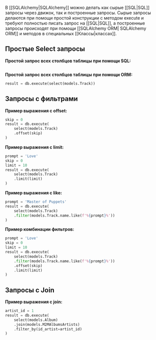 В [[SQLAlchemy|SQLAlchemy]] можно делать как сырые [[SQL|SQL]] запросы через движок, так и построенные запросы. Сырые запросы делаются при помощи простой конструкции с методом execute и требуют полностью писать запрос на [[SQL|SQL]], а построенные запросы происходят при помощи [[SQLAlchemy ORM| SQLAlchemy ORM]] и методов в специальных [[Классы|классах]].

## Простые Select запросы

**Простой запрос всех столбцов таблицы при помощи SQL:**

```Python

```

**Простой запрос всех столбцов таблицы при помощи ORM:**

```Python
result = db.execute(select(models.Track))
```

## Запросы с фильтрами

**Пример выражения с offset:**

```Python
skip = 0
result = db.execute(  
    select(models.Track)
    .offset(skip)
)
```

**Пример выражения с limit:**

```Python
prompt = 'Love'
skip = 0
limit = 10
result = db.execute(  
    select(models.Track)
    .limit(limit)
)
```

**Пример выражения с like:**

```Python
prompt = 'Master of Puppets'
result = db.execute(  
	select(models.Track)  
	.filter(models.Track.name.like(f'%{prompt}%'))
)
```

**Пример комбинации фильтров:**

```Python
prompt = 'Love'
skip = 0
limit = 10
result = db.execute(  
    select(models.Track)  
    .filter(models.Track.name.like(f'%{prompt}%'))
    .offset(skip)
    .limit(limit)
)
```

## Запросы с Join

**Пример выражения с join:**

```Python
artist_id = 1
result = db.execute(
    select(models.Album)
    .join(models.M2MAlbumsArtists)
    .filter_by(id_artist=artist_id)
)
```